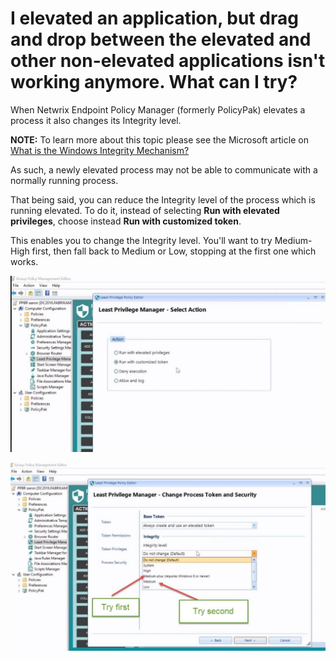 # I elevated an application, but drag and drop between the elevated and other non-elevated applications isn't working anymore. What can I try?

When Netwrix Endpoint Policy Manager (formerly PolicyPak) elevates a process it also changes its
Integrity level.

**NOTE:** To learn more about this topic please see the Microsoft article on
[What is the Windows Integrity Mechanism?](<https://learn.microsoft.com/en-us/previous-versions/dotnet/articles/bb625957(v=msdn.10)?redirectedfrom=MSDN>)

As such, a newly elevated process may not be able to communicate with a normally running process.

That being said, you can reduce the Integrity level of the process which is running elevated. To do
it, instead of selecting **Run with elevated privileges**, choose instead **Run with customized
token**.

This enables you to change the Integrity level. You'll want to try Medium-High first, then fall back
to Medium or Low, stopping at the first one which works.

![402_1_q3-img-1](../../../../../static/img/product_docs/policypak/policypak/leastprivilege/elevate/402_1_q3-img-1.webp)

![402_2_q3-img-2](../../../../../static/img/product_docs/policypak/policypak/leastprivilege/elevate/402_2_q3-img-2.webp)

